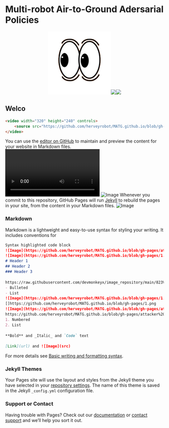 # Multi-robot Air-to-Ground Adersarial Policies

<center class="half">
    <img src="https://raw.githubusercontent.com/devmonkeyx/image_repository/main/823VeeA5vJ.png" width="200"/><img src="https://github.com/herveyrobot/MATG.github.io/blob/gh-pages/attacker%20%E8%BA%B2%E9%81%BF.gif" width="200"/><img src="https://github.com/herveyrobot/MATG.github.io/blob/gh-pages/attacker%20%E8%BA%B2%E9%81%BF.gif" width="200"/>
</center>

## Welco

```HTML
<video width="320" height="240" controls>
    <source src="https://github.com/herveyrobot/MATG.github.io/blob/gh-pages/a.mp4" type="video/mp4">
</video>
```


You can use the [editor on GitHub](https://github.com/herveyrobot/MATG.github.io/edit/gh-pages/index.md) to maintain and preview the content for your website in Markdown files.
![Image](https://github.com/herveyrobot/MATG.github.io/blob/gh-pages/a.mp4)
![Image](https://github.com/herveyrobot/MATG.github.io/blob/gh-pages/attacker%20%E8%BA%B2%E9%81%BF.gif)
Whenever you commit to this repository, GitHub Pages will run [Jekyll](https://jekyllrb.com/) to rebuild the pages in your site, from the content in your Markdown files.
![Image](https://github.com/herveyrobot/MATG.github.io/blob/gh-pages/1.png)
### Markdown

Markdown is a lightweight and easy-to-use syntax for styling your writing. It includes conventions for

```markdown
Syntax highlighted code block
![Image](https://github.com/herveyrobot/MATG.github.io/blob/gh-pages/attacker%20%E8%BA%B2%E9%81%BF.gif)
![Image](https://github.com/herveyrobot/MATG.github.io/blob/gh-pages/1.png)
# Header 1
## Header 2
### Header 3

https://raw.githubusercontent.com/devmonkeyx/image_repository/main/823VeeA5vJ.png
- Bulleted
- List
![Image](https://github.com/herveyrobot/MATG.github.io/blob/gh-pages/1.png)
[]https://github.com/herveyrobot/MATG.github.io/blob/gh-pages/1.png
![Image](https://github.com/herveyrobot/MATG.github.io/blob/gh-pages/attacker%20%E8%BA%B2%E9%81%BF.gif)
https://github.com/herveyrobot/MATG.github.io/blob/gh-pages/attacker%20%E8%BA%B2%E9%81%BF.gif
1. Numbered
2. List

**Bold** and _Italic_ and `Code` text

[Link](url) and ![Image](src)
```

For more details see [Basic writing and formatting syntax](https://docs.github.com/en/github/writing-on-github/getting-started-with-writing-and-formatting-on-github/basic-writing-and-formatting-syntax).

### Jekyll Themes

Your Pages site will use the layout and styles from the Jekyll theme you have selected in your [repository settings](https://github.com/herveyrobot/MATG.github.io/settings/pages). The name of this theme is saved in the Jekyll `_config.yml` configuration file.

### Support or Contact

Having trouble with Pages? Check out our [documentation](https://docs.github.com/categories/github-pages-basics/) or [contact support](https://support.github.com/contact) and we’ll help you sort it out.
